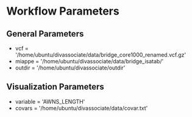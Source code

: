 # Workflow Parameters

## General Parameters

- vcf = '/home/ubuntu/divassociate/data/bridge_core1000_renamed.vcf.gz'
- miappe = '/home/ubuntu/divassociate/data/bridge_isatab/'
- outdir = '/home/ubuntu/divassociate/outdir'

## Visualization Parameters

- variable = 'AWNS_LENGTH'
- covars = '/home/ubuntu/divassociate/data/covar.txt'